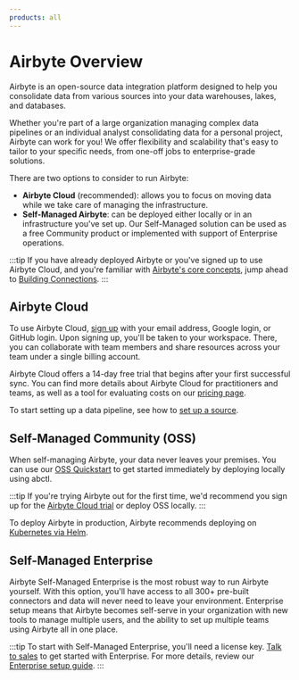 ```yaml
---
products: all
---
```


# Airbyte Overview

Airbyte is an open-source data integration platform designed to help you consolidate data from various sources into your data warehouses, lakes, and databases.

Whether you're part of a large organization managing complex data pipelines or an individual analyst consolidating data for a personal project, Airbyte can work for you! We offer flexibility and scalability that's easy to tailor to your specific needs, from one-off jobs to enterprise-grade solutions. 

There are two options to consider to run Airbyte: 
- **Airbyte Cloud** (recommended): allows you to focus on moving data while we take care of managing the infrastructure. 
- **Self-Managed Airbyte**: can be deployed either locally or in an infrastructure you've set up. Our Self-Managed solution can be used as a free Community product or implemented with support of Enterprise operations. 

:::tip
If you have already deployed Airbyte or you've signed up to use Airbyte Cloud, and you're familiar with [Airbyte's core concepts](../../using-airbyte/core-concepts/), jump ahead to [Building Connections](../../cloud/managing-airbyte-cloud/configuring-connections.md).
:::

## Airbyte Cloud

To use Airbyte Cloud, [sign up](https://cloud.airbyte.io/signup) with your email address, Google login, or GitHub login. Upon signing up, you'll be taken to your workspace. There, you can collaborate with team members and share resources across your team under a single billing account.

Airbyte Cloud offers a 14-day free trial that begins after your first successful sync. You can find more details about Airbyte Cloud for practitioners and teams, as well as a tool for evaluating costs on our [pricing page](https://www.airbyte.com/pricing).

To start setting up a data pipeline, see how to [set up a source](./add-a-source.md).

## Self-Managed Community (OSS) 

When self-managing Airbyte, your data never leaves your premises. You can use our [OSS Quickstart](oss-quickstart.md) to get started immediately by deploying locally using abctl. 

:::tip
If you're trying Airbyte out for the first time, we'd recommend you sign up for the [Airbyte Cloud trial](https://cloud.airbyte.io/signup) or deploy OSS locally.
:::

To deploy Airbyte in production, Airbyte recommends deploying on [Kubernetes via Helm](../../deploying-airbyte/on-kubernetes-via-helm.md). 

## Self-Managed Enterprise

Airbyte Self-Managed Enterprise is the most robust way to run Airbyte yourself. With this option, you'll have access to all 300+ pre-built connectors and data will never  need to leave your environment. Enterprise setup means that Airbyte becomes self-serve in your organization with new tools to manage multiple users, and the ability to set up multiple teams using Airbyte all in one place.

:::tip
To start with Self-Managed Enterprise, you'll need a license key. [Talk to sales](https://airbyte.com/company/talk-to-sales) to get started with Enterprise. For more details, review our [Enterprise setup guide](/enterprise-setup/README.md).
:::